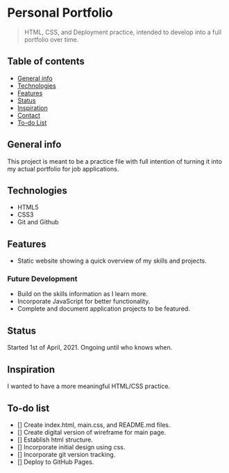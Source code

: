 # Personal Portfolio
> HTML, CSS, and Deployment practice, intended to develop into a full portfolio over time. 

## Table of contents
* [General info](#general-info)
* [Technologies](#technologies)
* [Features](#features)
* [Status](#status)
* [Inspiration](#inspiration)
* [Contact](#contact)
* [To-do List](#to-do-list)

## General info
This project is meant to be a practice file with full intention of turning it into my actual portfolio for job applications. 

## Technologies
* HTML5
* CSS3
* Git and Github

## Features
* Static website showing a quick overview of my skills and projects. 
 
### Future Development
* Build on the skills information as I learn more. 
* Incorporate JavaScript for better functionality.
* Complete and document application projects to be featured. 

## Status
Started 1st of April, 2021. Ongoing until who knows when. 

## Inspiration
I wanted to have a more meaningful HTML/CSS practice. 

## To-do list
* [] Create index.html, main.css, and README.md files.
* [] Create digital version of wireframe for main page.
* [] Establish html structure.
* [] Incorporate initial design using css. 
* [] Incorporate git version tracking.
* [] Deploy to GitHub Pages. 
